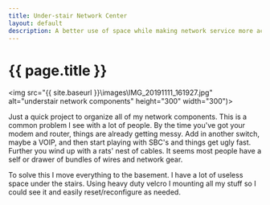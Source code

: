 ```yaml
---
title: Under-stair Network Center 
layout: default
description: A better use of space while making network service more accessible. 
---
```


# {{ page.title }}

<img src="{{ site.baseurl }}\images\IMG_20191111_161927.jpg" alt="understair network components" height="300" width="300")>

Just a quick project to organize all of my network components.  This is a common problem I see with a lot of people.  By the time you've got your modem and router, things are already getting messy.  Add in another switch, maybe a VOIP, and then start playing with SBC's and things get ugly fast.  Further you wind up with a rats' nest of cables.  It seems most people have a self or drawer of bundles of wires and network gear.

To solve this I move everything to the basement.  I have a lot of useless space under the stairs. Using heavy duty velcro I mounting all my stuff so I could see it and easily reset/reconfigure as needed.
